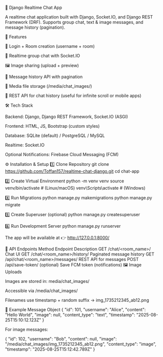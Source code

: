 📌 Django Realtime Chat App

A realtime chat application built with Django, Socket.IO, and Django REST Framework (DRF).
Supports group chat, text & image messages, and message history (pagination).

🚀 Features

🔐 Login + Room creation (username + room)

💬 Realtime group chat with Socket.IO

🖼️ Image sharing (upload + preview)

📜 Message history API with pagination

📂 Media file storage (/media/chat_images/)

📡 REST API for chat history (useful for infinite scroll or mobile apps)

🛠️ Tech Stack

Backend: Django, Django REST Framework, Socket.IO (ASGI)

Frontend: HTML, JS, Bootstrap (custom styles)

Database: SQLite (default) / PostgreSQL / MySQL

Realtime: Socket.IO

Optional Notifications: Firebase Cloud Messaging (FCM)

⚙️ Installation & Setup
1️⃣ Clone Repository
git clone https://github.com/Toffan157/realtime-chat-django.git
cd chat-app

2️⃣ Create Virtual Environment
python -m venv venv
source venv/bin/activate  # (Linux/macOS)
venv\Scripts\activate     # (Windows)

4️⃣ Run Migrations
python manage.py makemigrations
python manage.py migrate

5️⃣ Create Superuser (optional)
python manage.py createsuperuser

6️⃣ Run Development Server
python manage.py runserver


The app will be available at 👉 http://127.0.0.1:8000/

🔗 API Endpoints
Method	Endpoint	Description
GET	/chat/<room_name>/	Chat UI
GET	/chat/<room_name>/history/	Paginated message history
GET	/api/chat/<room_name>/messages/	REST API for messages
POST	/api/save-token/ (optional)	Save FCM token (notifications)
🖼️ Image Uploads

Images are stored in: media/chat_images/

Accessible via /media/chat_images/<filename>

Filenames use timestamp + random suffix → img_1735212345_ab12.png

📜 Example Message Object
{
  "id": 101,
  "username": "Alice",
  "content": "Hello World",
  "image": null,
  "content_type": "text",
  "timestamp": "2025-08-25T15:10:12.123Z"
}


For image messages:

{
  "id": 102,
  "username": "Bob",
  "content": null,
  "image": "/media/chat_images/img_1735212345_ab12.png",
  "content_type": "image",
  "timestamp": "2025-08-25T15:12:42.789Z"
}
